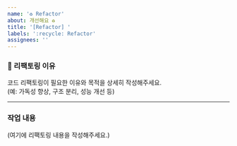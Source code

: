 ```yaml
---
name: '♻️ Refactor'
about: 개선해요 ♻️
title: '[Refactor] '
labels: ':recycle: Refactor'
assignees: ''
---
```


### 📝 리팩토링 이유

코드 리팩토링이 필요한 이유와 목적을 상세히 작성해주세요.  
(예: 가독성 향상, 구조 분리, 성능 개선 등)

---

### 작업 내용

(여기에 리팩토링 내용을 작성해주세요.)
